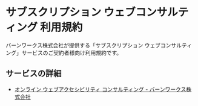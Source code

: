 # サブスクリプション ウェブコンサルティング 利用規約

バーンワークス株式会社が提供する「サブスクリプション ウェブコンサルティング」サービスのご契約者様向け利用規約です。

## サービスの詳細
- [オンライン ウェブアクセシビリティ コンサルティング - バーンワークス株式会社](https://burnworks.com/service/consulting_service/)
